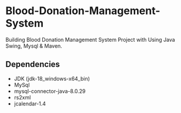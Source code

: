 # Blood-Donation-Management-System

Building Blood Donation Management System Project with Using Java Swing, Mysql & Maven.

## Dependencies
* JDK (jdk-18_windows-x64_bin)
* MySql
* mysql-connector-java-8.0.29
* rs2xml
* jcalendar-1.4
